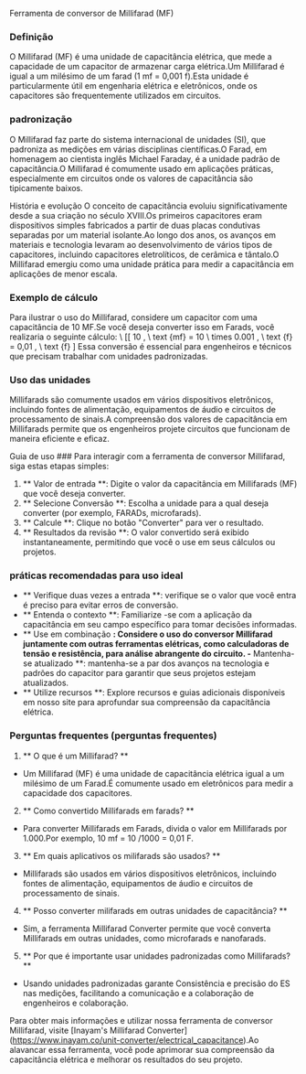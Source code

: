 Ferramenta de conversor de Millifarad (MF)

### Definição
O Millifarad (MF) é uma unidade de capacitância elétrica, que mede a capacidade de um capacitor de armazenar carga elétrica.Um Millifarad é igual a um milésimo de um farad (1 mf = 0,001 f).Esta unidade é particularmente útil em engenharia elétrica e eletrônicos, onde os capacitores são frequentemente utilizados em circuitos.

### padronização
O Millifarad faz parte do sistema internacional de unidades (SI), que padroniza as medições em várias disciplinas científicas.O Farad, em homenagem ao cientista inglês Michael Faraday, é a unidade padrão de capacitância.O Millifarad é comumente usado em aplicações práticas, especialmente em circuitos onde os valores de capacitância são tipicamente baixos.

História e evolução
O conceito de capacitância evoluiu significativamente desde a sua criação no século XVIII.Os primeiros capacitores eram dispositivos simples fabricados a partir de duas placas condutivas separadas por um material isolante.Ao longo dos anos, os avanços em materiais e tecnologia levaram ao desenvolvimento de vários tipos de capacitores, incluindo capacitores eletrolíticos, de cerâmica e tântalo.O Millifarad emergiu como uma unidade prática para medir a capacitância em aplicações de menor escala.

### Exemplo de cálculo
Para ilustrar o uso do Millifarad, considere um capacitor com uma capacitância de 10 MF.Se você deseja converter isso em Farads, você realizaria o seguinte cálculo:
\ [[
10 \, \ text {mf} = 10 \ times 0.001 \, \ text {f} = 0,01 \, \ text {f}
\]
Essa conversão é essencial para engenheiros e técnicos que precisam trabalhar com unidades padronizadas.

### Uso das unidades
Millifarads são comumente usados ​​em vários dispositivos eletrônicos, incluindo fontes de alimentação, equipamentos de áudio e circuitos de processamento de sinais.A compreensão dos valores de capacitância em Millifarads permite que os engenheiros projete circuitos que funcionam de maneira eficiente e eficaz.

Guia de uso ###
Para interagir com a ferramenta de conversor Millifarad, siga estas etapas simples:
1. ** Valor de entrada **: Digite o valor da capacitância em Millifarads (MF) que você deseja converter.
2. ** Selecione Conversão **: Escolha a unidade para a qual deseja converter (por exemplo, FARADs, microfarads).
3. ** Calcule **: Clique no botão "Converter" para ver o resultado.
4. ** Resultados da revisão **: O valor convertido será exibido instantaneamente, permitindo que você o use em seus cálculos ou projetos.

### práticas recomendadas para uso ideal
- ** Verifique duas vezes a entrada **: verifique se o valor que você entra é preciso para evitar erros de conversão.
- ** Entenda o contexto **: Familiarize -se com a aplicação da capacitância em seu campo específico para tomar decisões informadas.
- ** Use em combinação **: Considere o uso do conversor Millifarad juntamente com outras ferramentas elétricas, como calculadoras de tensão e resistência, para análise abrangente do circuito.
-** Mantenha-se atualizado **: mantenha-se a par dos avanços na tecnologia e padrões do capacitor para garantir que seus projetos estejam atualizados.
- ** Utilize recursos **: Explore recursos e guias adicionais disponíveis em nosso site para aprofundar sua compreensão da capacitância elétrica.

### Perguntas frequentes (perguntas frequentes)

1. ** O que é um Millifarad? **
- Um Millifarad (MF) é uma unidade de capacitância elétrica igual a um milésimo de um Farad.É comumente usado em eletrônicos para medir a capacidade dos capacitores.

2. ** Como convertido Millifarads em farads? **
- Para converter Millifarads em Farads, divida o valor em Millifarads por 1.000.Por exemplo, 10 mf = 10 /1000 = 0,01 F.

3. ** Em quais aplicativos os milifarads são usados? **
- Millifarads são usados ​​em vários dispositivos eletrônicos, incluindo fontes de alimentação, equipamentos de áudio e circuitos de processamento de sinais.

4. ** Posso converter milifarads em outras unidades de capacitância? **
- Sim, a ferramenta Millifarad Converter permite que você converta Millifarads em outras unidades, como microfarads e nanofarads.

5. ** Por que é importante usar unidades padronizadas como Millifarads? **
- Usando unidades padronizadas garante Consistência e precisão do ES nas medições, facilitando a comunicação e a colaboração de engenheiros e colaboração.

Para obter mais informações e utilizar nossa ferramenta de conversor Millifarad, visite [Inayam's Millifarad Converter] (https://www.inayam.co/unit-converter/electrical_capacitance).Ao alavancar essa ferramenta, você pode aprimorar sua compreensão da capacitância elétrica e melhorar os resultados do seu projeto.
